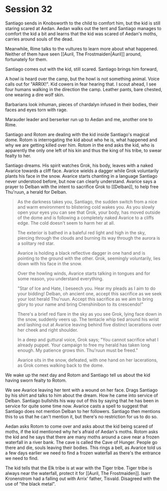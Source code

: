 # Session 32

Santiago sends in Knobsworth to the child to comfort him, but the kid is still staring scared at Aedan. Aedan walks out the tent and Santiago manages to comfort the kid a bit and learns that the kid was scared of Aedan's moths, carries around souls of the dead.

Meanwhile, Rime talks to the vultures to learn more about what happened. Neither of them have seen [[Auril, The Frostmaiden|Auril]] around, fortunately for them.

Santiago comes out with the kid, still scared. Santiago brings him forward, 

A howl is heard over the camp, but the howl is not something animal. Voice calls out for "ARRIX!". Kid cowers in fear hearing that. I scout ahead, I see four humans walking in the direction the camp. Leather pants, bare chested, one wearing a dire wolf skin.

Barbarians look inhuman, pieces of chardalyn infused in their bodies, their faces and eyes torn with rage.

Marauder leader and berserker run up to Aedan and me, another one to Rime.

Santiago and Rotom are dealing with the kid inside Santiago's magical dome. Rotom is interrogating the kid about who he is, what happened and why we are getting killed over him. Rotom in the end asks the kid, who is apparently the only one left of his kin and thus the king of his tribe, to swear fealty to her.

Santiago dreams. His spirit watches Grok, his body, leaves with a naked Avarice towards a cliff face. Avarice wields a dagger while Grok voluntarily plants his face in the snow. Avarice starts chanting in a language Santiago never understood before, but now can clearly understand. Avarice says a prayer to Delban with the intent to sacrifice Grok to [[Delban]], to help free Thu'ruun, a herald for Delban.

> 
> As the darkness takes you, Santiago, the sudden switch from a nice and warm environment to blistering cold wakes you. As you slowly open your eyes you can see that Grok, your body, has moved outside of the dome and is following a completely naked Avarice to a cliffs edge. The cold doesn't seem to harm her at all.
> 
> The exterior is bathed in a baleful red light and high in the sky, piercing through the clouds and burning its way through the aurora is a solitary red star.
> 
> Avarice is holding a black reflective dagger in one hand and is pointing to the ground with the other. Grok, seemingly voluntarily, lies down with his face in the snow. 
> 
> Over the howling winds, Avarice starts talking in tongues and for some reason, you understand everything. 
> 
> "Star of Ice and Hate, I beseech you. Hear my pleads as I aim to do your bidding! Delban, oh ancient one, accept this sacrifice as we seek your lost herald Thu'ruun. Accept this sacrifice as we aim to bring glory to your name and bring Crenshinibon to its crescendo!"
> 
> There's a brief red flare in the sky as you see Grok, lying face down in the snow, suddenly veers up. The tentacle whip tied around his wrist and lashing out at Avarice leaving behind five distinct lacerations over her cheek and right shoulder. 
> 
> In a deep and guttural voice, Grok says; 
> "You cannot sacrifice what I already puppet. Your campaign to free my herald has taken long enough. My patience grows thin. Thu'ruun must be freed."
> 
> Avarice sits in the snow, defeated, with one hand on her lacerations, as Grok comes walking back to the dome.
> 

We wake up the next day and Rotom and Santiago tell us about the kid having sworn fealty to Rotom.

We see Avarice leaving her tent with a wound on her face. Drags Santiago by his shirt and talks to him about the dream. How he came into service of Delban. Santiago bullshits his way out of this by saying that he has been in service for quite some time now. Avarice casts a spell to suggest that Santiago does not mention Delban to her followers. Santiago then mentions this to us that he can't mention it, but there's no restriction for us to do so.

Aedan asks Rotom to come over and asks about the kid being scared of moths, if the kid mentioned why he's afraid of Aedan's moths. Rotom asks the kid and he says that there are many moths around a cave near a frozen waterfall in a river bank. The cave is called the Cave of Hunger. People go there and die, souls leaving their bodies. This rings a bell, as Avarice told us a few days earlier we need to find a frozen waterfall as there's the entrance we need to find.

The kid tells that the Elk tribe is at war with the Tiger tribe. Tiger tribe is always near the waterfall, protect it for [[Auril, The Frostmaiden]]. Isarr Kronenstrom had a falling out with Arrix' father, Tisvald. Disagreed with the use of "the black metal".